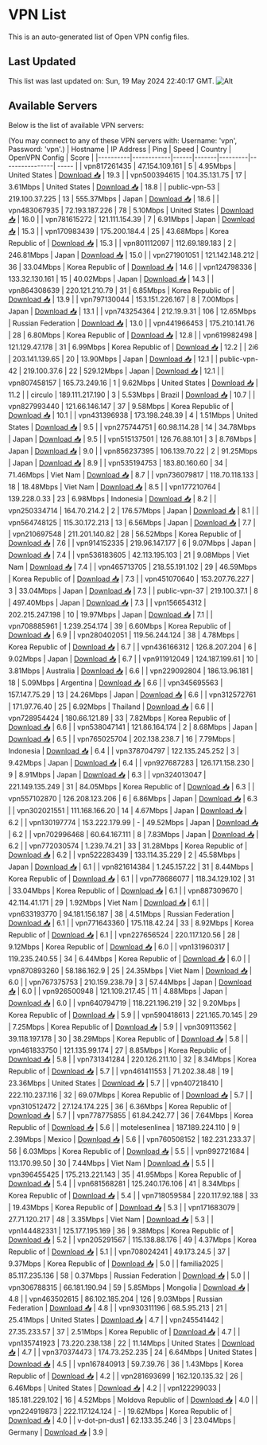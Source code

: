 # VPN List

This is an auto-generated list of Open VPN config files.

## Last Updated

This list was last updated on: Sun, 19 May 2024 22:40:17 GMT.
![Alt](https://repobeats.axiom.co/api/embed/186b98318ef1479477931607c1ad7d823f12451f.svg "Repobeats analytics image")

## Available Servers

Below is the list of available VPN servers:

(You may connect to any of these VPN servers with: Username: 'vpn', Password: 'vpn'.)
| Hostname | IP Address | Ping | Speed | Country | OpenVPN Config | Score |
|----------|------------|------|-------|---------|----------------| ----- |
| vpn817261435 | 47.154.109.161 | 5 | 4.95Mbps | United States | [Download 📥](./configs/server_0_US.ovpn) | 19.3 |
| vpn500394615 | 104.35.131.75 | 17 | 3.61Mbps | United States | [Download 📥](./configs/server_1_US.ovpn) | 18.8 |
| public-vpn-53 | 219.100.37.225 | 13 | 555.37Mbps | Japan | [Download 📥](./configs/server_2_JP.ovpn) | 18.6 |
| vpn483067935 | 72.193.187.226 | 78 | 5.10Mbps | United States | [Download 📥](./configs/server_3_US.ovpn) | 16.0 |
| vpn781615272 | 121.111.154.39 | 7 | 6.91Mbps | Japan | [Download 📥](./configs/server_4_JP.ovpn) | 15.3 |
| vpn170983439 | 175.200.184.4 | 25 | 43.68Mbps | Korea Republic of | [Download 📥](./configs/server_5_KR.ovpn) | 15.3 |
| vpn801112097 | 112.69.189.183 | 2 | 246.81Mbps | Japan | [Download 📥](./configs/server_6_JP.ovpn) | 15.0 |
| vpn271901051 | 121.142.148.212 | 36 | 33.04Mbps | Korea Republic of | [Download 📥](./configs/server_7_KR.ovpn) | 14.6 |
| vpn124798336 | 133.32.130.161 | 15 | 40.02Mbps | Japan | [Download 📥](./configs/server_8_JP.ovpn) | 14.3 |
| vpn864308639 | 220.121.210.79 | 31 | 6.85Mbps | Korea Republic of | [Download 📥](./configs/server_9_KR.ovpn) | 13.9 |
| vpn797130044 | 153.151.226.167 | 8 | 7.00Mbps | Japan | [Download 📥](./configs/server_10_JP.ovpn) | 13.1 |
| vpn743254364 | 212.19.9.31 | 106 | 12.65Mbps | Russian Federation | [Download 📥](./configs/server_11_RU.ovpn) | 13.0 |
| vpn441966453 | 175.210.141.76 | 28 | 6.80Mbps | Korea Republic of | [Download 📥](./configs/server_12_KR.ovpn) | 12.8 |
| vpn619982498 | 121.129.47.178 | 31 | 6.99Mbps | Korea Republic of | [Download 📥](./configs/server_13_KR.ovpn) | 12.2 |
| 2i6 | 203.141.139.65 | 20 | 13.90Mbps | Japan | [Download 📥](./configs/server_14_JP.ovpn) | 12.1 |
| public-vpn-42 | 219.100.37.6 | 22 | 529.12Mbps | Japan | [Download 📥](./configs/server_15_JP.ovpn) | 12.1 |
| vpn807458157 | 165.73.249.16 | 1 | 9.62Mbps | United States | [Download 📥](./configs/server_16_US.ovpn) | 11.2 |
| circulo | 189.111.217.190 | 3 | 5.53Mbps | Brazil | [Download 📥](./configs/server_17_BR.ovpn) | 10.7 |
| vpn827993440 | 121.66.146.147 | 37 | 9.58Mbps | Korea Republic of | [Download 📥](./configs/server_18_KR.ovpn) | 10.1 |
| vpn431396938 | 173.198.248.39 | 4 | 1.51Mbps | United States | [Download 📥](./configs/server_19_US.ovpn) | 9.5 |
| vpn275744751 | 60.98.114.28 | 14 | 34.78Mbps | Japan | [Download 📥](./configs/server_20_JP.ovpn) | 9.5 |
| vpn515137501 | 126.76.88.101 | 3 | 8.76Mbps | Japan | [Download 📥](./configs/server_21_JP.ovpn) | 9.0 |
| vpn856237395 | 106.139.70.22 | 2 | 91.25Mbps | Japan | [Download 📥](./configs/server_22_JP.ovpn) | 8.9 |
| vpn535194753 | 183.80.160.60 | 34 | 71.46Mbps | Viet Nam | [Download 📥](./configs/server_23_VN.ovpn) | 8.7 |
| vpn736079817 | 118.70.118.133 | 18 | 18.48Mbps | Viet Nam | [Download 📥](./configs/server_24_VN.ovpn) | 8.5 |
| vpn177210764 | 139.228.0.33 | 23 | 6.98Mbps | Indonesia | [Download 📥](./configs/server_25_ID.ovpn) | 8.2 |
| vpn250334714 | 164.70.214.2 | 2 | 176.57Mbps | Japan | [Download 📥](./configs/server_26_JP.ovpn) | 8.1 |
| vpn564748125 | 115.30.172.213 | 13 | 6.56Mbps | Japan | [Download 📥](./configs/server_27_JP.ovpn) | 7.7 |
| vpn210697548 | 211.201.140.82 | 28 | 56.52Mbps | Korea Republic of | [Download 📥](./configs/server_28_KR.ovpn) | 7.6 |
| vpn914152335 | 219.96.147.177 | 6 | 9.07Mbps | Japan | [Download 📥](./configs/server_29_JP.ovpn) | 7.4 |
| vpn536183605 | 42.113.195.103 | 21 | 9.08Mbps | Viet Nam | [Download 📥](./configs/server_30_VN.ovpn) | 7.4 |
| vpn465713705 | 218.55.191.102 | 29 | 46.59Mbps | Korea Republic of | [Download 📥](./configs/server_31_KR.ovpn) | 7.3 |
| vpn451070640 | 153.207.76.227 | 3 | 33.04Mbps | Japan | [Download 📥](./configs/server_32_JP.ovpn) | 7.3 |
| public-vpn-37 | 219.100.37.1 | 8 | 497.40Mbps | Japan | [Download 📥](./configs/server_33_JP.ovpn) | 7.3 |
| vpn156654312 | 202.215.247.198 | 10 | 19.97Mbps | Japan | [Download 📥](./configs/server_34_JP.ovpn) | 7.1 |
| vpn708885961 | 1.239.254.174 | 39 | 6.60Mbps | Korea Republic of | [Download 📥](./configs/server_35_KR.ovpn) | 6.9 |
| vpn280402051 | 119.56.244.124 | 38 | 4.78Mbps | Korea Republic of | [Download 📥](./configs/server_36_KR.ovpn) | 6.7 |
| vpn436166312 | 126.8.207.204 | 6 | 9.02Mbps | Japan | [Download 📥](./configs/server_37_JP.ovpn) | 6.7 |
| vpn911912049 | 124.187.199.61 | 10 | 3.81Mbps | Australia | [Download 📥](./configs/server_38_AU.ovpn) | 6.6 |
| vpn229092804 | 186.13.96.181 | 18 | 5.09Mbps | Argentina | [Download 📥](./configs/server_39_AR.ovpn) | 6.6 |
| vpn345695563 | 157.147.75.29 | 13 | 24.26Mbps | Japan | [Download 📥](./configs/server_40_JP.ovpn) | 6.6 |
| vpn312572761 | 171.97.76.40 | 25 | 6.92Mbps | Thailand | [Download 📥](./configs/server_41_TH.ovpn) | 6.6 |
| vpn728954424 | 180.66.121.89 | 33 | 7.82Mbps | Korea Republic of | [Download 📥](./configs/server_42_KR.ovpn) | 6.6 |
| vpn538047141 | 121.86.164.174 | 2 | 8.68Mbps | Japan | [Download 📥](./configs/server_43_JP.ovpn) | 6.5 |
| vpn765025704 | 202.138.238.7 | 16 | 7.79Mbps | Indonesia | [Download 📥](./configs/server_44_ID.ovpn) | 6.4 |
| vpn378704797 | 122.135.245.252 | 3 | 9.42Mbps | Japan | [Download 📥](./configs/server_45_JP.ovpn) | 6.4 |
| vpn927687283 | 126.171.158.230 | 9 | 8.91Mbps | Japan | [Download 📥](./configs/server_46_JP.ovpn) | 6.3 |
| vpn324013047 | 221.149.135.249 | 31 | 84.05Mbps | Korea Republic of | [Download 📥](./configs/server_47_KR.ovpn) | 6.3 |
| vpn557102870 | 126.208.123.206 | 6 | 6.86Mbps | Japan | [Download 📥](./configs/server_48_JP.ovpn) | 6.3 |
| vpn302021551 | 111.168.166.20 | 14 | 4.67Mbps | Japan | [Download 📥](./configs/server_49_JP.ovpn) | 6.2 |
| vpn130197774 | 153.222.179.99 | - | 49.52Mbps | Japan | [Download 📥](./configs/server_50_JP.ovpn) | 6.2 |
| vpn702996468 | 60.64.167.111 | 8 | 7.83Mbps | Japan | [Download 📥](./configs/server_51_JP.ovpn) | 6.2 |
| vpn772030574 | 1.239.74.21 | 33 | 31.28Mbps | Korea Republic of | [Download 📥](./configs/server_52_KR.ovpn) | 6.2 |
| vpn522283439 | 133.114.35.229 | 2 | 45.58Mbps | Japan | [Download 📥](./configs/server_53_JP.ovpn) | 6.1 |
| vpn821614384 | 1.245.157.22 | 31 | 8.44Mbps | Korea Republic of | [Download 📥](./configs/server_54_KR.ovpn) | 6.1 |
| vpn778686077 | 118.34.129.102 | 31 | 33.04Mbps | Korea Republic of | [Download 📥](./configs/server_55_KR.ovpn) | 6.1 |
| vpn887309670 | 42.114.41.171 | 29 | 1.92Mbps | Viet Nam | [Download 📥](./configs/server_56_VN.ovpn) | 6.1 |
| vpn633193770 | 94.181.156.187 | 38 | 4.51Mbps | Russian Federation | [Download 📥](./configs/server_57_RU.ovpn) | 6.1 |
| vpn771643360 | 175.118.42.24 | 33 | 8.92Mbps | Korea Republic of | [Download 📥](./configs/server_58_KR.ovpn) | 6.1 |
| vpn227656524 | 220.117.120.56 | 28 | 9.12Mbps | Korea Republic of | [Download 📥](./configs/server_59_KR.ovpn) | 6.0 |
| vpn131960317 | 119.235.240.55 | 34 | 6.44Mbps | Korea Republic of | [Download 📥](./configs/server_60_KR.ovpn) | 6.0 |
| vpn870893260 | 58.186.162.9 | 25 | 24.35Mbps | Viet Nam | [Download 📥](./configs/server_61_VN.ovpn) | 6.0 |
| vpn767375753 | 210.159.238.79 | 3 | 57.44Mbps | Japan | [Download 📥](./configs/server_62_JP.ovpn) | 6.0 |
| vpn926500948 | 121.109.217.45 | 11 | 4.88Mbps | Japan | [Download 📥](./configs/server_63_JP.ovpn) | 6.0 |
| vpn640794719 | 118.221.196.219 | 32 | 9.20Mbps | Korea Republic of | [Download 📥](./configs/server_64_KR.ovpn) | 5.9 |
| vpn590418613 | 221.165.70.145 | 29 | 7.25Mbps | Korea Republic of | [Download 📥](./configs/server_65_KR.ovpn) | 5.9 |
| vpn309113562 | 39.118.197.178 | 30 | 38.29Mbps | Korea Republic of | [Download 📥](./configs/server_66_KR.ovpn) | 5.8 |
| vpn461833750 | 121.135.99.174 | 27 | 8.85Mbps | Korea Republic of | [Download 📥](./configs/server_67_KR.ovpn) | 5.8 |
| vpn731341284 | 220.126.211.10 | 32 | 8.34Mbps | Korea Republic of | [Download 📥](./configs/server_68_KR.ovpn) | 5.7 |
| vpn461411553 | 71.202.38.48 | 19 | 23.36Mbps | United States | [Download 📥](./configs/server_69_US.ovpn) | 5.7 |
| vpn407218410 | 222.110.237.116 | 32 | 69.07Mbps | Korea Republic of | [Download 📥](./configs/server_70_KR.ovpn) | 5.7 |
| vpn310512472 | 27.124.174.225 | 36 | 6.36Mbps | Korea Republic of | [Download 📥](./configs/server_71_KR.ovpn) | 5.7 |
| vpn778775855 | 61.84.242.77 | 36 | 7.64Mbps | Korea Republic of | [Download 📥](./configs/server_72_KR.ovpn) | 5.6 |
| motelesenlinea | 187.189.224.110 | 9 | 2.39Mbps | Mexico | [Download 📥](./configs/server_73_MX.ovpn) | 5.6 |
| vpn760508152 | 182.231.233.37 | 56 | 6.03Mbps | Korea Republic of | [Download 📥](./configs/server_74_KR.ovpn) | 5.5 |
| vpn992721684 | 113.170.99.50 | 30 | 7.44Mbps | Viet Nam | [Download 📥](./configs/server_75_VN.ovpn) | 5.5 |
| vpn396455425 | 175.213.221.143 | 35 | 41.95Mbps | Korea Republic of | [Download 📥](./configs/server_76_KR.ovpn) | 5.4 |
| vpn681568281 | 125.240.176.106 | 41 | 8.34Mbps | Korea Republic of | [Download 📥](./configs/server_77_KR.ovpn) | 5.4 |
| vpn718059584 | 220.117.92.188 | 33 | 19.43Mbps | Korea Republic of | [Download 📥](./configs/server_78_KR.ovpn) | 5.3 |
| vpn171683079 | 27.71.120.217 | 48 | 3.35Mbps | Viet Nam | [Download 📥](./configs/server_79_VN.ovpn) | 5.3 |
| vpn144482331 | 125.177.195.169 | 36 | 9.38Mbps | Korea Republic of | [Download 📥](./configs/server_80_KR.ovpn) | 5.2 |
| vpn205291567 | 115.138.88.176 | 49 | 4.37Mbps | Korea Republic of | [Download 📥](./configs/server_81_KR.ovpn) | 5.1 |
| vpn708024241 | 49.173.24.5 | 37 | 9.37Mbps | Korea Republic of | [Download 📥](./configs/server_82_KR.ovpn) | 5.0 |
| familia2025 | 85.117.235.136 | 58 | 0.37Mbps | Russian Federation | [Download 📥](./configs/server_83_RU.ovpn) | 5.0 |
| vpn306788315 | 66.181.190.94 | 59 | 5.85Mbps | Mongolia | [Download 📥](./configs/server_84_MN.ovpn) | 4.8 |
| vpn463502615 | 86.102.185.204 | 126 | 9.03Mbps | Russian Federation | [Download 📥](./configs/server_85_RU.ovpn) | 4.8 |
| vpn930311196 | 68.5.95.213 | 21 | 25.41Mbps | United States | [Download 📥](./configs/server_86_US.ovpn) | 4.7 |
| vpn245541442 | 27.35.233.57 | 37 | 2.51Mbps | Korea Republic of | [Download 📥](./configs/server_87_KR.ovpn) | 4.7 |
| vpn135741923 | 73.220.238.138 | 22 | 11.14Mbps | United States | [Download 📥](./configs/server_88_US.ovpn) | 4.7 |
| vpn370374473 | 174.73.252.235 | 24 | 6.64Mbps | United States | [Download 📥](./configs/server_89_US.ovpn) | 4.5 |
| vpn167840913 | 59.7.39.76 | 36 | 1.43Mbps | Korea Republic of | [Download 📥](./configs/server_90_KR.ovpn) | 4.2 |
| vpn281693699 | 162.120.135.32 | 26 | 6.46Mbps | United States | [Download 📥](./configs/server_91_US.ovpn) | 4.2 |
| vpn122299033 | 185.181.229.102 | 16 | 4.52Mbps | Moldova Republic of | [Download 📥](./configs/server_92_MD.ovpn) | 4.0 |
| vpn224919873 | 222.117.124.124 | - | 19.62Mbps | Korea Republic of | [Download 📥](./configs/server_93_KR.ovpn) | 4.0 |
| v-dot-pn-dus1 | 62.133.35.246 | 3 | 23.04Mbps | Germany | [Download 📥](./configs/server_94_DE.ovpn) | 3.9 |
